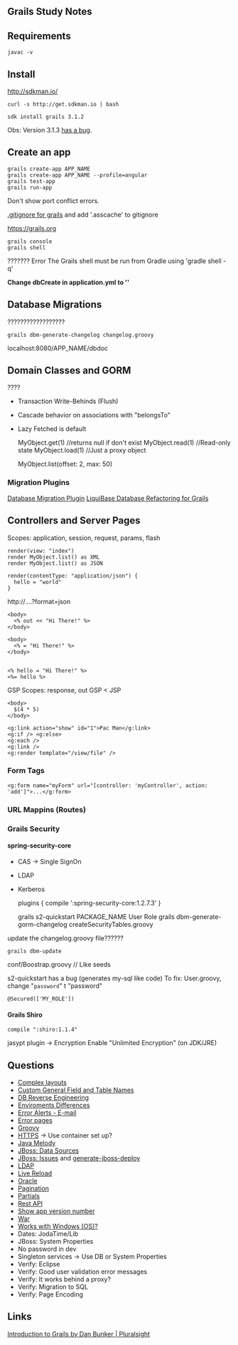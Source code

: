 ## Grails Study Notes

## Requirements

    javac -v

## Install

http://sdkman.io/

    curl -s http://get.sdkman.io | bash

    sdk install grails 3.1.2

Obs: Version 3.1.3 [has a bug](http://stackoverflow.com/a/35929230/771578).


## Create an app
  
    grails create-app APP_NAME
    grails create-app APP_NAME --profile=angular
    grails test-app
    grails run-app

Don't show port conflict errors.

[.gitignore for grails](https://www.gitignore.io/api/grails) and add '.asscache' to gitignore
  
https://grails.org

    grails console
    grails shell

??????? Error The Grails shell must be run from Gradle using 'gradle shell -q'

**Change dbCreate in application.yml to ''**

## Database Migrations

??????????????????

    grails dbm-generate-changelog changelog.groovy

localhost:8080/APP_NAME/dbdoc


## Domain Classes and GORM

????

- Transaction Write-Behinds (Flush)
- Cascade behavior on associations with "belongsTo"
- Lazy Fetched is default


    MyObject.get(1) //returns null if don't exist
    MyObject.read(1) //Read-only state
    MyObject.load(1) //Just a proxy object

    MyObject.list(offset: 2, max: 50)

### Migration Plugins

[Database Migration Plugin](http://grails-plugins.github.io/grails-database-migration/docs/manual/index.html)
[LiquiBase Database Refactoring for Grails](https://grails.org/plugin/liquibase)


## Controllers and Server Pages

Scopes: application, session, request, params, flash

    render(view: "index")
    render MyObject.list() as XML
    render MyObject.list() as JSON

    render(contentType: "application/json") {
      hello = "world"
    }

http://....?format=json

    <body>
      <% out << "Hi There!" %>
    </body>

    <body>
      <% = "Hi There!" %>
    </body>


    <% hello = "Hi There!" %>
    <%= hello %>


GSP Scopes: response, out
GSP < JSP

    <body>
      $(4 * 5)
    </body>

    <g:link action="show" id="1">Pac Man</g:link>
    <g:if /> <g:else>
    <g:each />
    <g:link />
    <g:render template="/view/file" />


### Form Tags

    <g:form name="myForm" url="[controller: 'myController', action: 'add']">...</g:form>

### URL Mappins (Routes)


### Grails Security

#### spring-security-core

- CAS -> Single SignOn
- LDAP
- Kerberos

    plugins {
      compile ':spring-security-core:1.2.7.3'
    }

    grails s2-quickstart PACKAGE_NAME User Role
    grails dbm-generate-gorm-changelog createSecurityTables.groovy

update the changelog.groovy file??????

    grails dbm-update

conf/Boostrap.groovy // Like seeds

s2-quickstart has a bug (generates my-sql like code)
To fix: User.groovy, change "`password`" t "password"

    @Secured(['MY_ROLE'])


#### Grails Shiro

    compile ":shiro:1.1.4"

jasypt plugin -> Encryption
Enable "Unlimited Encryption" (on JDK/JRE)

## Questions

- [Complex layouts](http://compiledammit.com/2012/08/10/creating-templates-layouts-in-grails/)
- [Custom General Field and Table Names](http://grails.github.io/grails-doc/2.4.4/guide/GORM.html#customNamingStrategy)
- [DB Reverse Engineering](https://grails.org/plugin/db-reverse-engineer)
- [Enviroments Differences](http://grails.github.io/grails-doc/3.1.2/guide/conf.html#environments)
- [Error Alerts - E-mail](https://www.javacodegeeks.com/2012/07/logback-application-errors-notification.html)
- [Error pages](http://compiledammit.com/2012/11/29/creating-a-custom-grails-error-page-for-production/) 
- [Groovy](http://www.groovy-lang.org)
- [HTTPS](http://grails.github.io/grails-doc/3.1.2/guide/deployment.html#deploymentTasks) -> Use container set up?
- [Java Melody](http://grails.org/plugin/grails-melody)
- [JBoss: Data Sources](http://grails.github.io/grails-doc/3.1.2/guide/conf.html#dataSource)
- [JBoss: Issues](http://grails.org/Deployment) and [generate-jboss-deploy](http://grails-plugins.github.io/grails-jbossas/docs/manual/ref/Scripts/generate-jboss-deploy.html)
- [LDAP](https://grails.org/plugin/spring-security-ldap)
- [Live Reload](https://github.com/livereload/livereload-js#using-livereloadjs)
- [Oracle](http://grails.github.io/grails-doc/3.1.2/guide/conf.html#multipleDatasources)
- [Pagination](https://grails.github.io/grails-doc/latest/ref/Tags/paginate.html)
- [Partials](http://grails.github.io/grails-doc/latest/ref/Tags/render.html)
- [Rest API](http://grails.github.io/grails-doc/3.1.2/guide/webServices.html)
- [Show app version number](http://grails.org/plugin/build-info)
- [War](http://grails.github.io/grails-doc/3.1.2/guide/deployment.html)
- [Works with Windows (OS)?](https://github.com/flofreud/posh-gvm)
- Dates: JodaTime/Lib
- JBoss: System Properties
- No password in dev
- Singleton services -> Use DB or System Properties
- Verify: Eclipse
- Verify: Good user validation error messages 
- Verify: It works behind a proxy?
- Verify: Migration to SQL
- Verify: Page Encoding

## Links

[Introduction to Grails
by Dan Bunker | Pluralsight](https://app.pluralsight.com/library/courses/grails-introduction/table-of-contents)

